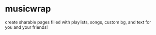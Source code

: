# musicwrap
create sharable pages filled with playlists, songs, custom bg, and text for you and your friends!
